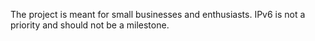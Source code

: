 The project is meant for small businesses and enthusiasts. IPv6 is not a priority and should not be a milestone.